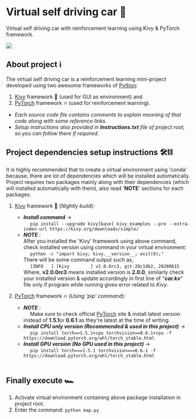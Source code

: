 # Virtual self driving car :car:
Virtual self driving car with reinforcement learning using Kivy &amp; PyTorch framework.

<img style="display: block; margin-left: auto; margin-right: auto;" src="./output.gif" />


## About project :information_source:
The virtual self driving car is a reinforcement learning mini-project developed using two awesome frameworks of <a href="https://python.org/">Python</a>:
 1. <a href="https://kivy.org/">Kivy</a> framework :kiwi_fruit: (used for GUI as environment) and <BR />
 2. <a href="https://pytorch.org/">PyTorch</a> framework :fire: (used for reinforcement learning). <BR />

* _Each source code file contains comments to explain meaning of that code along with some reference links._ <BR />
* _Setup instructions also provided in **Instructions.txt** file of project root, so you can follow there if required._ 

## Project dependencies setup instructions :hammer_and_wrench::chains:
It is highly recommended that to create a virtual environment using 'conda' because, there are lot of dependencies which will be installed automatically. <BR />
Project requires two packages mainly along with their dependencies (which will installed automatically with them), also read '**NOTE**' sections for each packages:
 1. <a href="https://kivy.org/">Kivy</a> framework :kiwi_fruit: (_Nightly build_): <BR />
    * _**Install command**_ -> <BR />
        &emsp; `pip install --upgrade kivy[base] kivy_examples --pre --extra-index-url https://kivy.org/downloads/simple/`
    * _**NOTE**_ : <BR />
        After you installed the 'Kivy' framework using above command, check installed version using command in your virtual environment: <BR />
        &emsp; `python -c "import kivy; kivy.__version__; exit(0);"` <BR />
        There will be some command output such as, <BR />
        &emsp; `[INFO   ] [Kivy        ] v2.0.0rc3, git-20c14b2, 20200615` <BR />
        Where, **v2.0.0rc3** means installed version is **2.0.0**, similarly check your installed version & update accordingly in first line of "**_car.kv_**" file only if program while running gives error related to _Kivy_. <BR />

 2. <a href="https://kivy.org/">PyTorch</a> framework :fire: (_Using 'pip' command_): <BR />
    * _**NOTE**_ : <BR />
    &emsp; Make sure to check official <a href="https://pytorch.org/">PyTorch</a> site & install latest version instead of **1.5.1**or **0.6.1** as they're latest at the time of writing. <BR />
    * _**Install CPU only version (Recommended & used in this project)**_ -> <BR />
    &emsp; `pip install torch==1.5.1+cpu torchvision==0.6.1+cpu -f https://download.pytorch.org/whl/torch_stable.html` <BR />
    * _**Install GPU version (No GPU used in this project)**_ -> <BR />
    &emsp; `pip install torch===1.5.1 torchvision===0.6.1 -f https://download.pytorch.org/whl/torch_stable.html` <BR /><BR />

## Finally execute :racing_car:
 1. Activate virtual environment containing above package installation in project root.
 2. Enter the command: `python map.py` <BR /> <BR />
